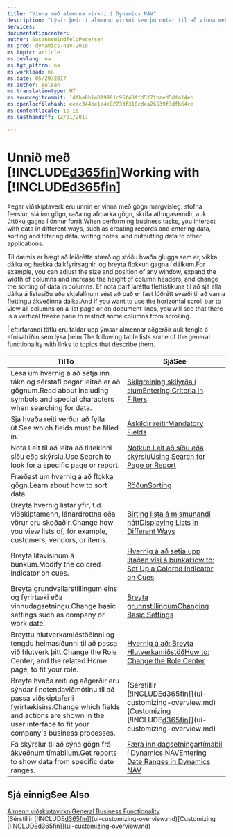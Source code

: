```yaml
---
title: "Vinna með almenna virkni í Dynamics NAV"
description: "Lýsir þeirri almennu virkni sem þú notar til að vinna með gögn í Dynamics NAV, eins og t.d. að færa inn gildi, raða gögnum og breyta yfirliti."
services: 
documentationcenter: 
author: SusanneWindfeldPedersen
ms.prod: dynamics-nav-2018
ms.topic: article
ms.devlang: na
ms.tgt_pltfrm: na
ms.workload: na
ms.date: 05/29/2017
ms.author: solsen
ms.translationtype: HT
ms.sourcegitcommit: 1dfba8b14019991c95f40ffd5f7fbaed5df414eb
ms.openlocfilehash: eeac344be1e4e82733f310cdea26539f3dfb64ce
ms.contentlocale: is-is
ms.lasthandoff: 12/01/2017

---
```

# <a name="working-with-included365finincludesd365finlongmdmd"></a><span data-ttu-id="9e668-103">Unnið með [!INCLUDE[d365fin](includes/d365fin_long_md.md)]</span><span class="sxs-lookup"><span data-stu-id="9e668-103">Working with [!INCLUDE[d365fin](includes/d365fin_long_md.md)]</span></span>
<span data-ttu-id="9e668-104">Þegar viðskiptaverk eru unnin er vinna með gögn margvísleg: stofna færslur, slá inn gögn, raða og afmarka gögn, skrifa athugasemdir, auk úttöku gagna í önnur forrit.</span><span class="sxs-lookup"><span data-stu-id="9e668-104">When performing business tasks, you interact with data in different ways, such as creating records and entering data, sorting and filtering data, writing notes, and outputting data to other applications.</span></span>

<span data-ttu-id="9e668-105">Til dæmis er hægt að leiðrétta stærð og stöðu hvaða glugga sem er, víkka dálka og hækka dálkfyrirsagnir, og breyta flokkun gagna í dálkum.</span><span class="sxs-lookup"><span data-stu-id="9e668-105">For example, you can adjust the size and position of any window, expand the width of columns and increase the height of column headers, and change the sorting of data in columns.</span></span> <span data-ttu-id="9e668-106">Ef nota þarf láréttu flettistikuna til að sjá alla dálka á listasíðu eða skjalalínum sést að það er fast lóðrétt svæði til að varna flettingu ákveðinna dálka.</span><span class="sxs-lookup"><span data-stu-id="9e668-106">And if you want to use the horizontal scroll bar to view all columns on a list page or on document lines, you will see that there is a vertical freeze pane to restrict some columns from scrolling.</span></span>

<span data-ttu-id="9e668-107">Í eftirfarandi töflu eru taldar upp ýmsar almennar aðgerðir auk tengla á efnisatriðin sem lýsa þeim.</span><span class="sxs-lookup"><span data-stu-id="9e668-107">The following table lists some of the general functionality with links to topics that describe them.</span></span>

| <span data-ttu-id="9e668-108">Til</span><span class="sxs-lookup"><span data-stu-id="9e668-108">To</span></span> | <span data-ttu-id="9e668-109">Sjá</span><span class="sxs-lookup"><span data-stu-id="9e668-109">See</span></span> |
| --- | --- |
| <span data-ttu-id="9e668-110">Lesa um hvernig á að setja inn tákn og sérstafi þegar leitað er að gögnum.</span><span class="sxs-lookup"><span data-stu-id="9e668-110">Read about including symbols and special characters when searching for data.</span></span> |[<span data-ttu-id="9e668-111">Skilgreining skilyrða í síum</span><span class="sxs-lookup"><span data-stu-id="9e668-111">Entering Criteria in Filters</span></span>](ui-enter-criteria-filters.md) |
| <span data-ttu-id="9e668-112">Sjá hvaða reiti verður að fylla út.</span><span class="sxs-lookup"><span data-stu-id="9e668-112">See which fields must be filled in.</span></span> |[<span data-ttu-id="9e668-113">Áskildir reitir</span><span class="sxs-lookup"><span data-stu-id="9e668-113">Mandatory Fields</span></span>](ui-mandatory-fields.md) |
| <span data-ttu-id="9e668-114">Nota Leit til að leita að tiltekinni síðu eða skýrslu.</span><span class="sxs-lookup"><span data-stu-id="9e668-114">Use Search to look for a specific page or report.</span></span> |[<span data-ttu-id="9e668-115">Notkun Leit að síðu eða skýrslu</span><span class="sxs-lookup"><span data-stu-id="9e668-115">Using Search for Page or Report</span></span>](ui-search.md) |
| <span data-ttu-id="9e668-116">Fræðast um hvernig á að flokka gögn.</span><span class="sxs-lookup"><span data-stu-id="9e668-116">Learn about how to sort data.</span></span> |[<span data-ttu-id="9e668-117">Röðun</span><span class="sxs-lookup"><span data-stu-id="9e668-117">Sorting</span></span>](ui-sorting.md) |
| <span data-ttu-id="9e668-118">Breyta hvernig listar yfir, t.d. viðskiptamenn, lánardrottna eða vörur eru skoðaðir.</span><span class="sxs-lookup"><span data-stu-id="9e668-118">Change how you view lists of, for example, customers, vendors, or items.</span></span> |[<span data-ttu-id="9e668-119">Birting lista á mismunandi hátt</span><span class="sxs-lookup"><span data-stu-id="9e668-119">Displaying Lists in Different Ways</span></span>](across-display-lists-different-views.md) |
| <span data-ttu-id="9e668-120">Breyta litavísinum á bunkum.</span><span class="sxs-lookup"><span data-stu-id="9e668-120">Modify the colored indicator on cues.</span></span> |[<span data-ttu-id="9e668-121">Hvernig á að setja upp litaðan vísi á bunka</span><span class="sxs-lookup"><span data-stu-id="9e668-121">How to: Set Up a Colored Indicator on Cues</span></span>](ui-how-setup-colored-indicator-cues.md) |
| <span data-ttu-id="9e668-122">Breyta grundvallarstillingum eins og fyrirtæki eða vinnudagsetningu.</span><span class="sxs-lookup"><span data-stu-id="9e668-122">Change basic settings such as company or work date.</span></span> |[<span data-ttu-id="9e668-123">Breyta grunnstillingum</span><span class="sxs-lookup"><span data-stu-id="9e668-123">Changing Basic Settings</span></span>](ui-change-basic-settings.md) |
| <span data-ttu-id="9e668-124">Breyttu hlutverkamiðstöðinni og tengdu heimasíðunni til að passa við hlutverk þitt.</span><span class="sxs-lookup"><span data-stu-id="9e668-124">Change the Role Center, and the related Home page, to fit your role.</span></span> |[<span data-ttu-id="9e668-125">Hvernig á að: Breyta Hlutverkamiðstöð</span><span class="sxs-lookup"><span data-stu-id="9e668-125">How to: Change the Role Center</span></span>](change-role.md) |
| <span data-ttu-id="9e668-126">Breyta hvaða reiti og aðgerðir eru sýndar í notendaviðmótinu til að passa viðskiptaferli fyrirtækisins.</span><span class="sxs-lookup"><span data-stu-id="9e668-126">Change which fields and actions are shown in the user interface to fit your company's business processes.</span></span> |<span data-ttu-id="9e668-127">[Sérstillir [!INCLUDE[d365fin](includes/d365fin_md.md)]](ui-customizing-overview.md)</span><span class="sxs-lookup"><span data-stu-id="9e668-127">[Customizing [!INCLUDE[d365fin](includes/d365fin_md.md)]](ui-customizing-overview.md)</span></span> |
| <span data-ttu-id="9e668-128">Fá skýrslur til að sýna gögn frá ákveðnum tímabilum.</span><span class="sxs-lookup"><span data-stu-id="9e668-128">Get reports to show data from specific date ranges.</span></span> |[<span data-ttu-id="9e668-129">Færa inn dagsetningartímabil í Dynamics NAV</span><span class="sxs-lookup"><span data-stu-id="9e668-129">Entering Date Ranges in Dynamics NAV</span></span>](ui-enter-date-ranges.md) |

## <a name="see-also"></a><span data-ttu-id="9e668-130">Sjá einnig</span><span class="sxs-lookup"><span data-stu-id="9e668-130">See Also</span></span>
[<span data-ttu-id="9e668-131">Almenn viðskiptavirkni</span><span class="sxs-lookup"><span data-stu-id="9e668-131">General Business Functionality</span></span>](ui-across-business-areas.md)  
<span data-ttu-id="9e668-132">[Sérstillir [!INCLUDE[d365fin](includes/d365fin_md.md)]](ui-customizing-overview.md)</span><span class="sxs-lookup"><span data-stu-id="9e668-132">[Customizing [!INCLUDE[d365fin](includes/d365fin_md.md)]](ui-customizing-overview.md)</span></span>  

## 

